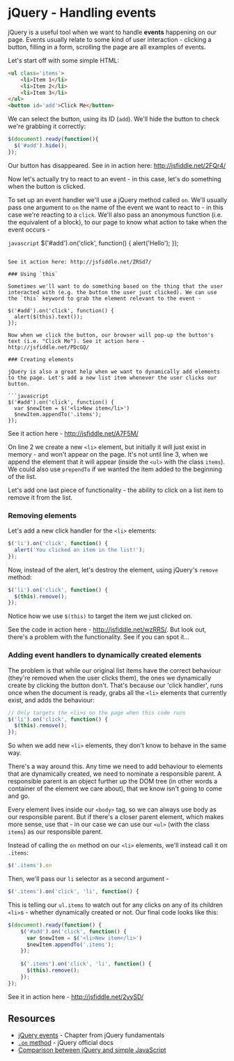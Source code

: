 # jQuery - Handling events

jQuery is a useful tool when we want to handle **events** happening on our page. Events usually relate to some kind of user interaction - clicking a button, filling in a form, scrolling the page are all examples of events.

Let's start off with some simple HTML:

```html
<ul class='items'>
    <li>Item 1</li>
    <li>Item 2</li>
    <li>Item 3</li>
</ul>
<button id='add'>Click Me</button>
```

We can select the button, using its ID (`add`). We'll hide the button to check we're grabbing it correctly:

```javascript
$(document).ready(function(){
  $('#add').hide();
});
```

Our button has disappeared. See in in action here: http://jsfiddle.net/2FQr4/

Now let's actually try to react to an event - in this case, let's do something when the button is clicked.

To set up an event handler we'll use a jQuery method called `on`. We'll usually pass one argument to `on` the name of the event we want to react to - in this case we're reacting to a `click`. We'll also pass an anonymous function (i.e. the equivalent of a block), to our page to know what action to take when the event occurs - 

```javascript```
$('#add').on('click', function() {
  alert('Hello');
});
```

See it action here: http://jsfiddle.net/ZRSd7/

### Using `this`

Sometimes we'll want to do something based on the thing that the user interacted with (e.g. the button the user just clicked). We can use the `this` keyword to grab the element relevant to the event -

$('#add').on('click', function() {
  alert($(this).text());
});

Now when we click the button, our browser will pop-up the button's text (i.e. "Click Me"). See it action here - http://jsfiddle.net/PDcGQ/

### Creating elements

jQuery is also a great help when we want to dynamically add elements to the page. Let's add a new list item whenever the user clicks our button.

```javascript
$('#add').on('click', function() {
  var $newItem = $('<li>New item</li>')
  $newItem.appendTo('.items');
});
```

See it action here - http://jsfiddle.net/A7F5M/

On line 2 we create a new `<li>` element, but initially it will just exist in memory - and won't appear on the page. It's not until line 3, when we append the element that it will appear (inside the `<ul>` with the class `items`). We could also use `prependTo` if we wanted the item added to the beginning of the list.

Let's add one last piece of functionality - the ability to click on a list item to remove it from the list.

### Removing elements

Let's add a new click handler for the `<li>` elements:

```javascript
$('li').on('click', function() {
  alert('You clicked an item in the list!');
});
```

Now, instead of the alert, let's destroy the element, using jQuery's `remove` method:

```javascript
$('li').on('click', function() {
  $(this).remove();
});
```

Notice how we use `$(this)` to target the item we just clicked on.

See the code in action here - http://jsfiddle.net/wzRRS/. But look out, there's a problem with the functionality. See if you can spot it...

### Adding event handlers to dynamically created elements

The problem is that while our original list items have the correct behaviour (they're removed when the user clicks them), the ones we dynamically create by clicking the button don't. That's because our 'click handler', runs once when the document is ready, grabs all the `<li>` elements that currently exist, and adds the behaviour:

```javascript
// Only targets the <li>s on the page when this code runs
$('li').on('click', function() {
  $(this).remove();
});
```

So when we add new `<li>` elements, they don't know to behave in the same way.

There's a way around this. Any time we need to add behaviour to elements that are dynamically created, we need to nominate a responsible parent. A responsible parent is an object further up the DOM tree (in other words a container of the element we care about), that we know isn't going to come and go.

Every element lives inside our `<body>` tag, so we can always use body as our responsible parent. But if there's a closer parent element, which makes more sense, use that - in our case we can use our `<ul>` (with the class `items`) as our responsible parent.

Instead of calling the `on` method on our `<li>` elements, we'll instead call it on `.items`:

```javascript
$('.items').on
```

Then, we'll pass our `li` selector as a second argument -

```javascript
$('.items').on('click', 'li', function() {
```

This is telling our `ul.items` to watch out for any clicks on any of its children `<li>`s - whether dynamically created or not. Our final code looks like this:

```javascript
$(document).ready(function() {
    $('#add').on('click', function() {
      var $newItem = $('<li>New item</li>')
      $newItem.appendTo('.items');
    });
    
    $('.items').on('click', 'li', function() {
      $(this).remove();
    });
});
```

See it in action here - http://jsfiddle.net/2yySD/

## Resources

* [jQuery events](http://jqfundamentals.com/chapter/events) - Chapter from jQuery fundamentals
* [`.on` method](http://api.jquery.com/on/) - jQuery official docs
* [Comparison between jQuery and simple JavaScript](http://youmightnotneedjquery.com/)



